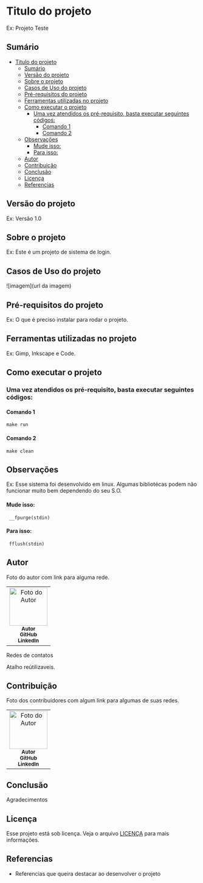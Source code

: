 # Titulo do projeto

Ex: Projeto Teste

## Sumário

- [Titulo do projeto](#titulo-do-projeto)
  - [Sumário](#sumário)
  - [Versão do projeto](#versão-do-projeto)
  - [Sobre o projeto](#sobre-o-projeto)
  - [Casos de Uso do projeto](#casos-de-uso-do-projeto)
  - [Pré-requisitos do projeto](#pré-requisitos-do-projeto)
  - [Ferramentas utilizadas no projeto](#ferramentas-utilizadas-no-projeto)
  - [Como executar o projeto](#como-executar-o-projeto)
    - [Uma vez atendidos os pré-requisito, basta executar seguintes códigos:](#uma-vez-atendidos-os-pré-requisito-basta-executar-seguintes-códigos)
      - [Comando 1](#comando-1)
      - [Comando 2](#comando-2)
  - [Observações](#observações)
      - [Mude isso:](#mude-isso)
      - [Para isso:](#para-isso)
  - [Autor](#autor)
  - [Contribuição](#contribuição)
  - [Conclusão](#conclusão)
  - [Licença](#licença)
  - [Referencias](#referencias)

## Versão do projeto

Ex: Versão 1.0

## Sobre o projeto

Ex: Este é um projeto de sistema de login.

## Casos de Uso do projeto

![imagem](url da imagem)

## Pré-requisitos do projeto

Ex: O que é preciso instalar para rodar o projeto.

## Ferramentas utilizadas no projeto

Ex: Gimp, Inkscape e Code.

## Como executar o projeto

### Uma vez atendidos os pré-requisito, basta executar seguintes códigos:

#### Comando 1
```
make run
```

#### Comando 2
```
make clean
```

## Observações

Ex: Esse sistema foi desenvolvido em linux. Algumas bibliotécas podem não funcionar muito bem dependendo do seu S.O.

#### Mude isso:
```
 __fpurge(stdin)
```
#### Para isso:
```
 fflush(stdin)
```

## Autor

Foto do autor com link para alguma rede.
<table>
  <tr>
    <td align="center">
    <img src="" width="100px;" alt="Foto do Autor"/><br>
      <sub>
        <b>Autor</b>
      </sub><br>
      <a href="">
        <sub>
          <b>GitHub</b>
        </sub>
      </a><br>
      <a href="">
        <sub>
          <b>LinkedIn</b>
        </sub>
      </a>
    </td>
  </tr>  
</table>

Redes de contatos

Atalho reútilizaveis.

[LinkedIn]: https://www.linkedin.com/in/mateus-pereira-de-souza-moreira/
[Gmail]: mailto:mateuusth14@gmail.com
[Instagram]: https://www.instagram.com/__mateus_pereira/
[GitHub]: https://github.com/mateuspsm
[Spotify]: https://open.spotify.com/user/21k6foq2cv27iuic5qlpwdbey

## Contribuição

Foto dos contribuidores com algum link para algumas de suas redes.
<table>
  <tr>
    <td align="center">
    <img src="" width="100px;" alt="Foto do Autor"/><br>
      <sub>
        <b>Autor</b>
      </sub><br>
      <a href="">
        <sub>
          <b>GitHub</b>
        </sub>
      </a><br>
      <a href="">
        <sub>
          <b>LinkedIn</b>
        </sub>
      </a>
    </td>
  </tr>  
</table>

## Conclusão

Agradecimentos

## Licença

Esse projeto está sob licença. Veja o arquivo [LICENÇA](LICENSE.md) para mais informações.

## Referencias

- Referencias que queira destacar ao desenvolver o projeto


